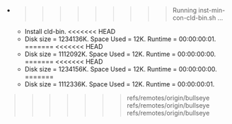 * >>>>>>>>> Running inst-min-con-cld-bin.sh ...
  * Install cld-bin.
<<<<<<< HEAD
  * Disk size = 1234136K. Space Used = 12K. Runtime = 00:00:00:01.
=======
<<<<<<< HEAD
  * Disk size = 1112092K. Space Used = 12K. Runtime = 00:00:00:00.
=======
<<<<<<< HEAD
  * Disk size = 1234156K. Space Used = 12K. Runtime = 00:00:00:00.
=======
  * Disk size = 1112336K. Space Used = 12K. Runtime = 00:00:00:01.
>>>>>>> refs/remotes/origin/bullseye
>>>>>>> refs/remotes/origin/bullseye
>>>>>>> refs/remotes/origin/bullseye
